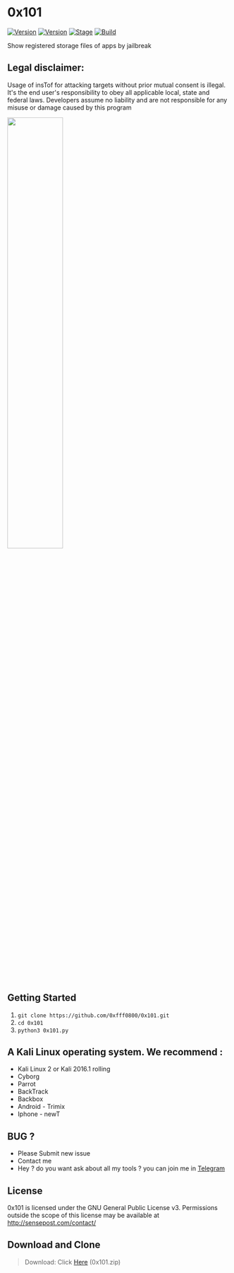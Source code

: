 # 0x101



[![Version](https://img.shields.io/badge/Brutesploit-1.1.0-brightgreen.svg?maxAge=259200)]()
[![Version](https://img.shields.io/badge/Codename-Pretty-red.svg?maxAge=259200)]()
[![Stage](https://img.shields.io/badge/Release-Stable-brightgreen.svg)]()
[![Build](https://img.shields.io/badge/Supported_OS-Linux-orange.svg)]()

Show registered storage files of apps by jailbreak

## Legal disclaimer:

Usage of insTof for attacking targets without prior mutual consent is illegal. It's the end user's responsibility to obey all applicable local, state and federal laws. Developers assume no liability and are not responsible for any misuse or damage caused by this program 

<img src="https://c.top4top.io/p_21263n70h1.png" width="50%"></img> 



## Getting Started
1. ```git clone https://github.com/0xfff0800/0x101.git```
2. ```cd 0x101```
4. ```python3 0x101.py```


## A Kali Linux operating system. We recommend :
- Kali Linux 2 or Kali 2016.1 rolling 
- Cyborg
- Parrot 
- BackTrack 
- Backbox  
- Android - Trimix
- Iphone - newT 

## BUG ? 
- Please Submit new issue 
- Contact me
- Hey ? do you want ask about all my tools ? you can join me in [Telegram](https://T.me/flaah999)

## License 

0x101 is licensed under the GNU General Public License v3. Permissions outside the scope of this license may be available at http://sensepost.com/contact/
 
 ## Download and Clone
 > Download: Click [Here](https://github.com/0xfff0800/0x101/archive/master.zip) (0x101.zip)
 
